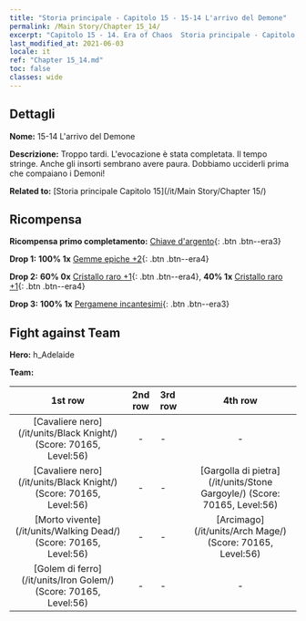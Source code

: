 ```yaml
---
title: "Storia principale - Capitolo 15 - 15-14 L'arrivo del Demone"
permalink: /Main Story/Chapter 15_14/
excerpt: "Capitolo 15 - 14. Era of Chaos  Storia principale - Capitolo 15_14. 15-14 L'arrivo del Demone"
last_modified_at: 2021-06-03
locale: it
ref: "Chapter 15_14.md"
toc: false
classes: wide
---
```


## Dettagli

 **Nome:** 15-14 L'arrivo del Demone

 **Descrizione:** Troppo tardi. L'evocazione è stata completata. Il tempo stringe. Anche gli insorti sembrano avere paura. Dobbiamo ucciderli prima che compaiano i Demoni!

 **Related to:** [Storia principale Capitolo 15](/it/Main Story/Chapter 15/)

## Ricompensa

 **Ricompensa primo completamento:** [Chiave d'argento](/ItemsIT/con_693/){: .btn .btn--era3}

 **Drop 1:** **100% 1x** [Gemme epiche +2](/ItemsIT/mat_51/){: .btn .btn--era4}

 **Drop 2:** **60% 0x** [Cristallo raro +1](/ItemsIT/mat_45/){: .btn .btn--era4}, **40% 1x** [Cristallo raro +1](/ItemsIT/mat_45/){: .btn .btn--era4}

 **Drop 3:** **100% 1x** [Pergamene incantesimi](/ItemsIT/con_694/){: .btn .btn--era3}


## Fight against Team
 **Hero:** h_Adelaide

 **Team:**


  | 1st row | 2nd row | 3rd row | 4th row |
  |:----:|:----:|:----|:----:|
  | [Cavaliere nero](/it/units/Black Knight/) (Score: 70165, Level:56)  | - | - | - |
  | [Cavaliere nero](/it/units/Black Knight/) (Score: 70165, Level:56)  | - | - | [Gargolla di pietra](/it/units/Stone Gargoyle/) (Score: 70165, Level:56)  |
  | [Morto vivente](/it/units/Walking Dead/) (Score: 70165, Level:56)  | - | - | [Arcimago](/it/units/Arch Mage/) (Score: 70165, Level:56)  |
  | [Golem di ferro](/it/units/Iron Golem/) (Score: 70165, Level:56)  | - | - | - |


